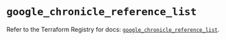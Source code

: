 # `google_chronicle_reference_list`

Refer to the Terraform Registry for docs: [`google_chronicle_reference_list`](https://registry.terraform.io/providers/hashicorp/google/6.28.0/docs/resources/chronicle_reference_list).
